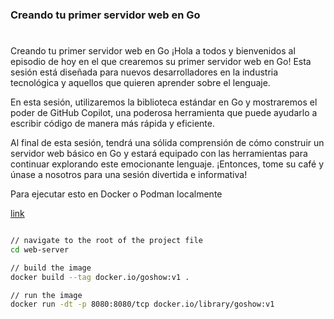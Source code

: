 
### Creando tu primer servidor web en Go

#

Creando tu primer servidor web en Go
¡Hola a todos y bienvenidos al episodio de hoy en el que crearemos su primer servidor web en Go! Esta sesión está diseñada para nuevos desarrolladores en la industria tecnológica y aquellos que quieren aprender sobre el lenguaje.

En esta sesión, utilizaremos la biblioteca estándar en Go y mostraremos el poder de GitHub Copilot, una poderosa herramienta que puede ayudarlo a escribir código de manera más rápida y eficiente.

Al final de esta sesión, tendrá una sólida comprensión de cómo construir un servidor web básico en Go y estará equipado con las herramientas para continuar explorando este emocionante lenguaje. ¡Entonces, tome su café y únase a nosotros para una sesión divertida e informativa!

Para ejecutar esto en Docker o Podman localmente

[link](https://www.youtube.com/live/uhhxPZNKRWM?feature=share)

``` sh

// navigate to the root of the project file
cd web-server

// build the image
docker build --tag docker.io/goshow:v1 .   

// run the image
docker run -dt -p 8080:8080/tcp docker.io/library/goshow:v1

```